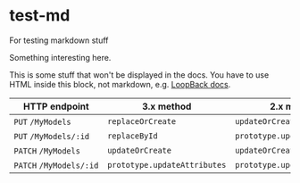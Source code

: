 # test-md
For testing markdown stuff

Something interesting here.

<div class="gh-only">
<p>This is some stuff that won't be displayed in the docs.
You have to use HTML inside this block, not markdown, e.g. 
<a href="http://loopback.io/docs">LoopBack docs</a>.</p>
</div>

| HTTP endpoint | 3.x method | 2.x method |
|---|---|---|
| `PUT`&nbsp;`/MyModels` | `replaceOrCreate` | `updateOrCreate` |
| `PUT`&nbsp;`/MyModels/:id` | `replaceById` | `prototype.updateAttributes` |
| `PATCH`&nbsp;`/MyModels` | `updateOrCreate` | `updateOrCreate` |
| `PATCH`&nbsp;`/MyModels/:id` | `prototype.updateAttributes` | `prototype.updateAttributes` |
